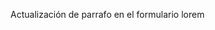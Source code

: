 Actualización de parrafo en el formulario lorem

<!---
elfercho07/elfercho07 is a ✨ special ✨ repository because its `README.md` (this file) appears on your GitHub profile.
You can click the Preview link to take a look at your changes.
--->

